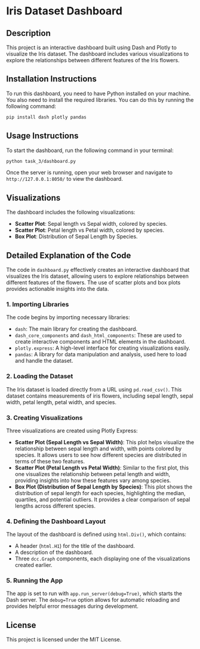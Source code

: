 # Iris Dataset Dashboard

## Description
This project is an interactive dashboard built using Dash and Plotly to visualize the Iris dataset. The dashboard includes various visualizations to explore the relationships between different features of the Iris flowers.

## Installation Instructions
To run this dashboard, you need to have Python installed on your machine. You also need to install the required libraries. You can do this by running the following command:

```bash
pip install dash plotly pandas
```

## Usage Instructions
To start the dashboard, run the following command in your terminal:

```bash
python task_3/dashboard.py
```

Once the server is running, open your web browser and navigate to `http://127.0.0.1:8050/` to view the dashboard.

## Visualizations
The dashboard includes the following visualizations:
- **Scatter Plot**: Sepal length vs Sepal width, colored by species.
- **Scatter Plot**: Petal length vs Petal width, colored by species.
- **Box Plot**: Distribution of Sepal Length by Species.

## Detailed Explanation of the Code
The code in `dashboard.py` effectively creates an interactive dashboard that visualizes the Iris dataset, allowing users to explore relationships between different features of the flowers. The use of scatter plots and box plots provides actionable insights into the data.

### 1. Importing Libraries
The code begins by importing necessary libraries:
- `dash`: The main library for creating the dashboard.
- `dash_core_components` and `dash_html_components`: These are used to create interactive components and HTML elements in the dashboard.
- `plotly.express`: A high-level interface for creating visualizations easily.
- `pandas`: A library for data manipulation and analysis, used here to load and handle the dataset.

### 2. Loading the Dataset
The Iris dataset is loaded directly from a URL using `pd.read_csv()`. This dataset contains measurements of iris flowers, including sepal length, sepal width, petal length, petal width, and species.

### 3. Creating Visualizations
Three visualizations are created using Plotly Express:
- **Scatter Plot (Sepal Length vs Sepal Width)**: This plot helps visualize the relationship between sepal length and width, with points colored by species. It allows users to see how different species are distributed in terms of these two features.
- **Scatter Plot (Petal Length vs Petal Width)**: Similar to the first plot, this one visualizes the relationship between petal length and width, providing insights into how these features vary among species.
- **Box Plot (Distribution of Sepal Length by Species)**: This plot shows the distribution of sepal length for each species, highlighting the median, quartiles, and potential outliers. It provides a clear comparison of sepal lengths across different species.

### 4. Defining the Dashboard Layout
The layout of the dashboard is defined using `html.Div()`, which contains:
- A header (`html.H1`) for the title of the dashboard.
- A description of the dashboard.
- Three `dcc.Graph` components, each displaying one of the visualizations created earlier.

### 5. Running the App
The app is set to run with `app.run_server(debug=True)`, which starts the Dash server. The `debug=True` option allows for automatic reloading and provides helpful error messages during development.

## License
This project is licensed under the MIT License.
